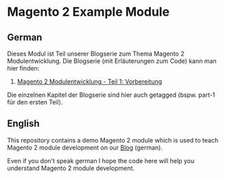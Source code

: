 Magento 2 Example Module
========================
German
------
Dieses Modul ist Teil unserer Blogserie zum Thema Magento 2 Modulentwicklung.
Die Blogserie (mit Erläuterungen zum Code) kann man hier finden:

1. [Magento 2 Modulentwicklung - Teil 1: Vorbereitung](https://www.tudock.de/blog/e-commerce/artikel/magento-2-modulentwicklung-teil-1-vorbereitung/)

Die einzelnen Kapitel der Blogserie sind hier auch getagged (bspw. part-1 für den ersten Teil).
    
English
-------
This repository contains a demo Magento 2 module which is used to teach Magento 2 module development on our [Blog](https://www.tudock.de/blog/e-commerce/artikel/magento-2-modulentwicklung-teil-1-vorbereitung/) (german).

Even if you don't speak german I hope the code here will help you understand Magento 2 module development.
